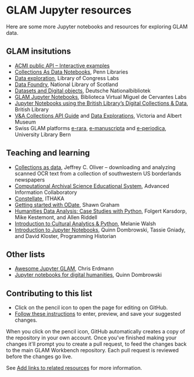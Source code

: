 # GLAM Jupyter resources

Here are some more Jupyter notebooks and resources for exploring GLAM data.

## GLAM insitutions

* [ACMI public API – Interactive examples](https://www.acmi.net.au/api/)
* [Collections As Data Notebooks](https://github.com/upenndigitalscholarship/collections-as-data-notebooks), Penn Libraries
* [Data exploration](https://github.com/LibraryOfCongress/data-exploration), Library of Congress Labs
* [Data Foundry](https://data.nls.uk/tools/jupyter-notebooks/), National Library of Scotland
* [Datasets and Digital objects](https://www.dnb.de/DE/Professionell/Services/WissenschaftundForschung/DNBLab/dnblab_node.html), Deutsche Nationalbibliotek
* [GLAM Jupyter Notebooks](http://data.cervantesvirtual.com/blog/notebooks/), Biblioteca Virtual Miguel de Cervantes Labs
* [Jupyter Notebooks using the British Library’s Digital Collections & Data](https://github.com/BL-Labs/Jupyter-notebooks-projects-using-BL-Sources), British Library
* [V&A Collections API Guide](https://developers.vam.ac.uk/guide/v2/welcome.html) and [Data Explorations](http://developers.vam.ac.uk/notebooks/data-explorations/intro.html), Victoria and Albert Museum
* Swiss GLAM platforms [e-rara](https://github.com/ub-unibe-ch/ds-pytools/tree/main/web-tools/e-rara-access), [e-manuscripta](https://github.com/ub-unibe-ch/ds-pytools/tree/main/web-tools/e-manuscripta-access) and [e-periodica](https://github.com/ub-unibe-ch/ds-pytools/tree/main/web-tools/e-periodica-access), University Library Bern

## Teaching and learning

* [Collections as data](https://github.com/jcoliver/dig-coll-borderlands), Jeffrey C. Oliver – downloading and analyzing scanned OCR text from a collection of southwestern US borderlands newspapers
* [Computational Archival Science Educational System](https://cases.umd.edu/), Advanced Information Collaboratory
* [Constellate](https://constellate.org/), ITHAKA
* [Getting started with ODate](https://o-date.github.io/support/notebooks-toc/), Shawn Graham
* [Humanities Data Analysis: Case Studies with Python](https://www.humanitiesdataanalysis.org/), Folgert Karsdorp, Mike Kestemont, and Allen Riddell
* [Introduction to Cultural Analytics & Python](https://melaniewalsh.github.io/Intro-Cultural-Analytics/welcome.html), Melanie Walsh
* [Introduction to Jupyter Notebooks](https://programminghistorian.org/en/lessons/jupyter-notebooks), Quinn Dombrowski, Tassie Gniady, and David Kloster, Programming Historian

## Other lists

* [Awesome Jupyter GLAM](https://github.com/LibraryCarpentry/awesome-jupyter-glam), Chris Erdmann
* [Jupyter notebooks for digital humanities](https://github.com/quinnanya/dh-jupyter), Quinn Dombrowski

## Contributing to this list

* Click on the pencil icon to open the page for editing on GitHub.
* [Follow these instructions](https://docs.github.com/en/repositories/working-with-files/managing-files/editing-files#editing-files-in-another-users-repository) to enter, preview, and save your suggested changes.

When you click on the pencil icon, GitHub automatically creates a copy of the repository in your own account. Once you've finished making your changes it'll prompt you to create a pull request, to feed the changes back to the main GLAM Workbench repository. Each pull request is reviewed before the changes go live.

See [Add links to related resources](https://glam-workbench.net/get-involved/add-links/) for more information.
